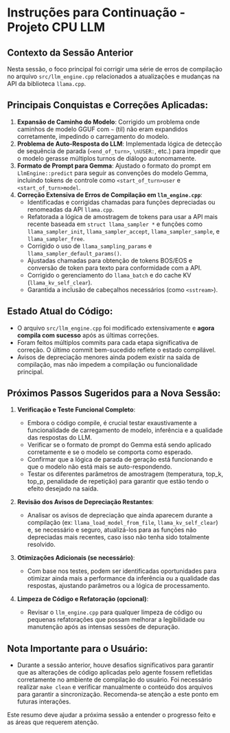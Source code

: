 # Instruções para Continuação - Projeto CPU LLM

## Contexto da Sessão Anterior

Nesta sessão, o foco principal foi corrigir uma série de erros de compilação no arquivo `src/llm_engine.cpp` relacionados a atualizações e mudanças na API da biblioteca `llama.cpp`.

## Principais Conquistas e Correções Aplicadas:

1.  **Expansão de Caminho do Modelo**: Corrigido um problema onde caminhos de modelo GGUF com `~` (til) não eram expandidos corretamente, impedindo o carregamento do modelo.
2.  **Problema de Auto-Resposta do LLM**: Implementada lógica de detecção de sequência de parada (`<end_of_turn>`, `\nUSER:`, etc.) para impedir que o modelo gerasse múltiplos turnos de diálogo autonomamente.
3.  **Formato de Prompt para Gemma**: Ajustado o formato do prompt em `LlmEngine::predict` para seguir as convenções do modelo Gemma, incluindo tokens de controle como `<start_of_turn>user` e `<start_of_turn>model`.
4.  **Correção Extensiva de Erros de Compilação em `llm_engine.cpp`**:
    *   Identificadas e corrigidas chamadas para funções depreciadas ou renomeadas da API `llama.cpp`.
    *   Refatorada a lógica de amostragem de tokens para usar a API mais recente baseada em `struct llama_sampler *` e funções como `llama_sampler_init`, `llama_sampler_accept`, `llama_sampler_sample`, e `llama_sampler_free`.
    *   Corrigido o uso de `llama_sampling_params` e `llama_sampler_default_params()`.
    *   Ajustadas chamadas para obtenção de tokens BOS/EOS e conversão de token para texto para conformidade com a API.
    *   Corrigido o gerenciamento do `llama_batch` e do cache KV (`llama_kv_self_clear`).
    *   Garantida a inclusão de cabeçalhos necessários (como `<sstream>`).

## Estado Atual do Código:

*   O arquivo `src/llm_engine.cpp` foi modificado extensivamente e **agora compila com sucesso** após as últimas correções.
*   Foram feitos múltiplos commits para cada etapa significativa de correção. O último commit bem-sucedido reflete o estado compilável.
*   Avisos de depreciação menores ainda podem existir na saída de compilação, mas não impedem a compilação ou funcionalidade principal.

## Próximos Passos Sugeridos para a Nova Sessão:

1.  **Verificação e Teste Funcional Completo**:
    *   Embora o código compile, é crucial testar exaustivamente a funcionalidade de carregamento de modelo, inferência e a qualidade das respostas do LLM.
    *   Verificar se o formato de prompt do Gemma está sendo aplicado corretamente e se o modelo se comporta como esperado.
    *   Confirmar que a lógica de parada de geração está funcionando e que o modelo não está mais se auto-respondendo.
    *   Testar os diferentes parâmetros de amostragem (temperatura, top_k, top_p, penalidade de repetição) para garantir que estão tendo o efeito desejado na saída.

2.  **Revisão dos Avisos de Depreciação Restantes**:
    *   Analisar os avisos de depreciação que ainda aparecem durante a compilação (ex: `llama_load_model_from_file`, `llama_kv_self_clear`) e, se necessário e seguro, atualizá-los para as funções não depreciadas mais recentes, caso isso não tenha sido totalmente resolvido.

3.  **Otimizações Adicionais (se necessário)**:
    *   Com base nos testes, podem ser identificadas oportunidades para otimizar ainda mais a performance da inferência ou a qualidade das respostas, ajustando parâmetros ou a lógica de processamento.

4.  **Limpeza de Código e Refatoração (opcional)**:
    *   Revisar o `llm_engine.cpp` para qualquer limpeza de código ou pequenas refatorações que possam melhorar a legibilidade ou manutenção após as intensas sessões de depuração.

## Nota Importante para o Usuário:

*   Durante a sessão anterior, houve desafios significativos para garantir que as alterações de código aplicadas pelo agente fossem refletidas corretamente no ambiente de compilação do usuário. Foi necessário realizar `make clean` e verificar manualmente o conteúdo dos arquivos para garantir a sincronização. Recomenda-se atenção a este ponto em futuras interações.

Este resumo deve ajudar a próxima sessão a entender o progresso feito e as áreas que requerem atenção.
